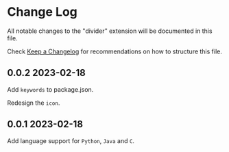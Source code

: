 # Change Log

All notable changes to the "divider" extension will be documented in this file.

Check [Keep a Changelog](http://keepachangelog.com/) for recommendations on how to structure this file.

## 0.0.2 2023-02-18

Add `keywords` to package.json.

Redesign the `icon`.

## 0.0.1 2023-02-18

Add language support for `Python`, `Java` and `C`.
